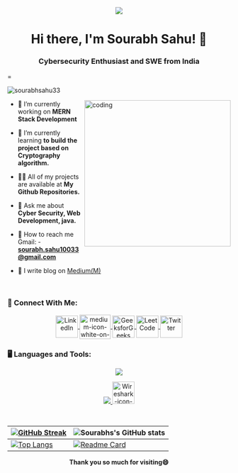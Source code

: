 <p align="center">
  <img src="https://i.ibb.co/Cpckhz9/bnner.png" />
</p>
<h1 align="center">Hi there, I'm Sourabh Sahu! 👋</h1>
<h3 align="center">Cybersecurity Enthusiast and SWE from India</h3>
=
<p align="left"> 
<img src="https://komarev.com/ghpvc/?username=sourabhsahu33&label=Profile%20views&color=0e75b6&style=flat" alt="sourabhsahu33" /> </p>

<img align="right" alt= "coding" width="330" hight="330" src = "https://i.ibb.co/6mzmhL1/rrr2.png">

- 🔭 I’m currently working on **MERN Stack Development**

- 🌱 I’m currently learning **to build the project based on Cryptography algorithm.**

- 👨‍💻 All of my projects are available at **My Github Repositories.**

- 💬 Ask me about **Cyber Security, Web Development, java.**

- 📱 How to reach me Gmail: - <strong>sourabh.sahu10033@gmail.com</strong>
- 📑 I write blog on [Medium(M)](https://medium.com/@sourabh.sahu10033)
<br>

### 🤝 Connect With Me:

<!--icons and links-->
<p align="center">
  <a href="https://www.linkedin.com/in/sourabh4001/" target="_blank">
    <img align="center" src="https://user-images.githubusercontent.com/88904952/234979284-68c11d7f-1acc-4f0c-ac78-044e1037d7b0.png" alt="LinkedIn" height="50" width="50" />
  </a>
    <a href="https://medium.com/@sourabh.sahu10033" target="_blank">
     <img align="center" src="https://i.ibb.co/ZG3qWLm/medium-icon-white-on-black.png" alt="medium-icon-white-on-black" border="0" alt="Medium" height="55" width="70"/>
  </a>
  <a href="https://auth.geeksforgeeks.org/user/sourabhsahu33" target="_blank">
    <img align="center" src="https://img.icons8.com/?size=512&id=AbQBhN9v62Ob&format=png" alt="GeeksforGeeks" height="50" width="50" />
  </a>
  <a href="https://leetcode.com/Sourabhsahu33/" target="_blank">
    <img align="center" src="https://img.icons8.com/?size=512&id=9L16NypUzu38&format=png" alt="LeetCode" height="50" width="50" />
  </a>
   <a href="https://twitter.com/sourabh60513637" target="_blank">
    <img align="center" src="https://skillicons.dev/icons?i=twitter" alt="Twitter" height="50" width="50" />
  </a>
</p>


### 🖥️ Languages and Tools:

<p align="center">
  <a href="https://skillicons.dev">
    <img src="https://skillicons.dev/icons?i=html,css,javascript,github,java,matlab,processing,bootstrap,git,linux,discord,react,php,mysql" />
  </a>
</p>
<p align="center">
  <a href="https://skillicons.dev">
      <img src="https://skillicons.dev/icons?i=cpp,python,vscode&perline=14" />
  </a>
  <a href="https://ibb.co/B2Ln2Fd"><img src="https://i.ibb.co/jkhJksB/Wireshark-icon-svg.png" alt="Wireshark-icon-svg" border="0"height="50" width="50"></a>
  </p>
</br>

|[![GitHub Streak](https://streak-stats.demolab.com/?user=sourabhsahu33&theme=dark)](https://git.io/streak-stats) | ![Sourabhs's GitHub stats](https://github-readme-stats.vercel.app/api?username=sourabhsahu33&show_icons=true&theme=radical) |
| --- | --- |
[![Top Langs](https://github-readme-stats.vercel.app/api/top-langs/?username=sourabhsahu33&layout=pie)](https://github.com/anuraghazra/github-readme-stats) | [![Readme Card](https://github-readme-stats.vercel.app/api/pin/?username=sourabhsahu33&repo=How-To-Process-Incoming-Request-Data-in-Flask)](https://github.com/Sourabhsahu33/How-To-Process-Incoming-Request-Data-in-Flask)


 <b><p align="center" dir="auto">Thank you so much for visiting<g-emoji class="g-emoji" alias="smile" fallback-src="https://github.githubassets.com/images/icons/emoji/unicode/1f604.png">😄</g-emoji></p></b>
